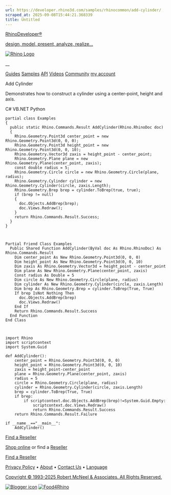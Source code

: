 ```yaml
---
url: https://developer.rhino3d.com/samples/rhinocommon/add-cylinder/
scraped_at: 2025-09-08T15:44:21.368339
title: Untitled
---
```


[RhinoDeveloper®](/)

[design, model, present, analyze, realize...](/)

[![Rhino Logo](https://developer.rhino3d.com/images/rhinodevlogo.png)](/)

__

[Guides](https://developer.rhino3d.com/guides)
[Samples](https://developer.rhino3d.com/samples)
[API](https://developer.rhino3d.com/api)
[Videos](https://developer.rhino3d.com/videos)
[Community](https://discourse.mcneel.com/c/rhino-developer) [my account
](https://www.rhino3d.com/my-account/ "Manage your account, licenses, and
teams")

Add Cylinder

Demonstrates how to construct a cylinder using a center-point, height and
axis.

C# VB.NET Python

    
    
    partial class Examples
    {
      public static Rhino.Commands.Result AddCylinder(Rhino.RhinoDoc doc)
      {
        Rhino.Geometry.Point3d center_point = new Rhino.Geometry.Point3d(0, 0, 0);
        Rhino.Geometry.Point3d height_point = new Rhino.Geometry.Point3d(0, 0, 10);
        Rhino.Geometry.Vector3d zaxis = height_point - center_point;
        Rhino.Geometry.Plane plane = new Rhino.Geometry.Plane(center_point, zaxis);
        const double radius = 5;
        Rhino.Geometry.Circle circle = new Rhino.Geometry.Circle(plane, radius);
        Rhino.Geometry.Cylinder cylinder = new Rhino.Geometry.Cylinder(circle, zaxis.Length);
        Rhino.Geometry.Brep brep = cylinder.ToBrep(true, true);
        if (brep != null)
        {
          doc.Objects.AddBrep(brep);
          doc.Views.Redraw();
        }
        return Rhino.Commands.Result.Success;
      }
    }
    
    
    
    Partial Friend Class Examples
      Public Shared Function AddCylinder(ByVal doc As Rhino.RhinoDoc) As Rhino.Commands.Result
    	Dim center_point As New Rhino.Geometry.Point3d(0, 0, 0)
    	Dim height_point As New Rhino.Geometry.Point3d(0, 0, 10)
    	Dim zaxis As Rhino.Geometry.Vector3d = height_point - center_point
    	Dim plane As New Rhino.Geometry.Plane(center_point, zaxis)
    	Const radius As Double = 5
    	Dim circle As New Rhino.Geometry.Circle(plane, radius)
    	Dim cylinder As New Rhino.Geometry.Cylinder(circle, zaxis.Length)
    	Dim brep As Rhino.Geometry.Brep = cylinder.ToBrep(True, True)
    	If brep IsNot Nothing Then
    	  doc.Objects.AddBrep(brep)
    	  doc.Views.Redraw()
    	End If
    	Return Rhino.Commands.Result.Success
      End Function
    End Class
    
    
    
    import Rhino
    import scriptcontext
    import System.Guid
    
    def AddCylinder():
        center_point = Rhino.Geometry.Point3d(0, 0, 0)
        height_point = Rhino.Geometry.Point3d(0, 0, 10)
        zaxis = height_point-center_point
        plane = Rhino.Geometry.Plane(center_point, zaxis)
        radius = 5
        circle = Rhino.Geometry.Circle(plane, radius)
        cylinder = Rhino.Geometry.Cylinder(circle, zaxis.Length)
        brep = cylinder.ToBrep(True, True)
        if brep:
            if scriptcontext.doc.Objects.AddBrep(brep)!=System.Guid.Empty:
                scriptcontext.doc.Views.Redraw()
                return Rhino.Commands.Result.Success
        return Rhino.Commands.Result.Failure
    
    if __name__=="__main__":
        AddCylinder()
    

  

[Find a Reseller](https://www.rhino3d.com/sales)

[Shop online](https://www.rhino3d.com/store) or find a
[Reseller](https://www.rhino3d.com/sales)

[Find a Reseller](https://www.rhino3d.com/sales)

[Privacy Policy](https://www.rhino3d.com/privacy) •
[About](https://www.rhino3d.com/mcneel/about) • [Contact
Us](https://www.rhino3d.com/mcneel/contact) • [
Language](https://www.rhino3d.com/language "Change to a different region or
language")

[Copyright © 1993-2025 Robert McNeel & Associates. All Rights
Reserved.](https://www.rhino3d.com/mcneel/about)

[](https://www.facebook.com/McNeelRhinoceros/)
[](https://twitter.com/bobmcneel) [](https://www.linkedin.com/groups/75313/)
[](https://www.youtube.com/user/RhinoGuide/videos) [](https://vimeo.com/rhino)
[![Blogger
icon](https://developer.rhino3d.com/images/blogger.svg)](http://blog.rhino3d.com/)
[![Food4Rhino](https://developer.rhino3d.com/images/f4r_icon_01.svg)](https://www.food4rhino.com)

